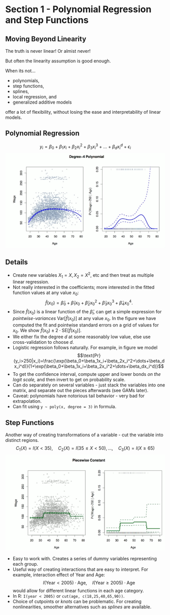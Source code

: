 # Section 1 - Polynomial Regression and Step Functions
## Moving Beyond Linearity
The truth is never linear!
Or almist never!

But often the linearity assumption is good enough.

When its not...
* polynomials,
* step functions,
* splines,
* local regression, and
* generalized additive models

offer a lot of flexibility, without losing the ease and interpretability of linear models.
## Polynomial Regression
$$y_i=\beta_0+\beta_1x_i+\beta_2x_i^2+\beta_3x_i^3+\dots+\beta_dx_i^d+\epsilon_i$$
![](images/poly.png)
## Details
* Create new variables $X_1=X,X_2=X^2,$ etc and then treat as multiple linear regression.
* Not really interested in the coefficients; more interested in the fitted function values at any value $x_0:$
$$\hat{f}(x_0)=\hat{\beta}_0+\hat{\beta}_1x_0+\hat{\beta}_2x_0^2+\hat{\beta}_3x_0^3+\hat{\beta}_4x_0^4.$$
* Since $\hat{f}(x_0)$ is a linear function of the $\hat{\beta}_l,$ can get a simple expression for _pointwise-variances_ $\text{Var}\left[\hat{f}(x_0)\right]$ at any value $x_0.$ In the figure we have computed the fit and pointwise standard errors on a grid of values for $x_0.$ We show $\hat{f}(x_0)\pm2\cdot\text{SE}\left[\hat{f}(x_0)\right].$
* We either fix the degree $d$ at some reasonably low value, else use cross-validation to choose $d.$
* Logistic regression follows naturally. For example, in figure we model
$$\text{Pr}(y_i>250|x_i)=\frac{\exp(\beta_0+\beta_1x_i+\beta_2x_i^2+\dots+\beta_dx_i^d)}{1+\exp(\beta_0+\beta_1x_i+\beta_2x_i^2+\dots+\beta_dx_i^d)}$$
* To get the confidence interval, compute upper and lower bonds _on the logit scale,_ and then invert to get on probability scale.
* Can do separately on several variables - just stack the variables into one matrix, and separate out the pieces afterwards (see GAMs later).
* Caveat: polynomials have notorious tail behavior - very bad for extrapolation.
* Can fit using `y ~ poly(x, degree = 3)` in formula.
## Step Functions
Another way of creating transformations of a variable - cut the variable into distinct regions.
$$C_1(X)=I(X<35),\quad C_2(X)=I(35\leq X<50),\dots,\quad C_3(X)=I(X\geq65)$$
![](images/piecewise.png)
* Easy to work with. Creates a series of dummy variables representing each group.
* Useful way of creating interactions that are easy to interpret. For example, interaction effect of $\text{Year}$ and $\text{Age}:$
$$I(\text{Year}<2005)\cdot\text{Age},\quad I(\text{Year}\geq2005)\cdot\text{Age}$$
would allow for different linear functions in each age category.
* In R: `I(year < 2005)` or `cut(age, c(18,25,40,65,90))`.
* Choice of cutpoints or _knots_ can be problematic. For creating nonlinearities, smoother alternatives such as _splines_ are available.